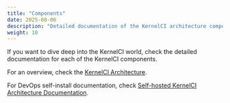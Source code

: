 ```yaml
---
title: "Components"
date: 2025-08-06
description: "Detailed documentation of the KernelCI architecture components"
weight: 10
---
```


If you want to dive deep into the KernelCI world, check the detailed documentation for each of the KernelCI components.

For an overview, check the [KernelCI Architecture](/intro/architecture/).

For DevOps self-install documentation, check [Self-hosted KernelCI Architecture Documentation](devops.md).
